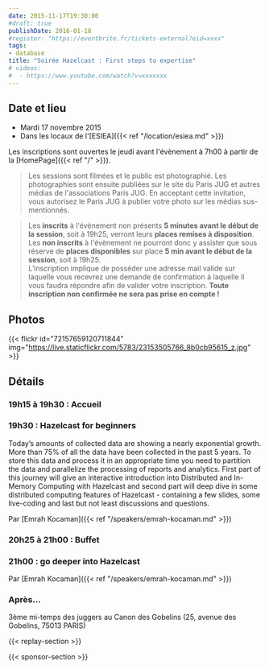 ```yaml
---
date: 2015-11-17T19:30:00
#draft: true
publishDate: 2016-01-18
#register: "https://eventbrite.fr/tickets-external?eid=xxxx"
tags:
- database
title: "Soirée Hazelcast : First steps to expertise"
# videos:
#  - https://www.youtube.com/watch?v=xxxxxxx
---
```


## Date et lieu

- Mardi 17 novembre 2015
- Dans les locaux de l'[ESIEA]({{< ref "/location/esiea.md" >}})

Les inscriptions sont ouvertes le jeudi avant l'évènement à 7h00 à partir de la [HomePage]({{< ref "/" >}}).

> Les sessions sont filmées et le public est photographié. Les photographies sont ensuite publiées sur le site du Paris JUG et autres médias de l'associations Paris JUG. En acceptant cette invitation, vous autorisez le Paris JUG à publier votre photo sur les médias sus-mentionnés.

> Les **inscrits** à l'évènement non présents **5 minutes avant le début de la session**, soit à 19h25, verront leurs **places remises à disposition**.  
> Les **non inscrits** à l'évènement ne pourront donc y assister que sous réserve de **places disponibles** sur place **5 min avant le début de la session**, soit à 19h25.  
> L’inscription implique de posséder une adresse mail valide sur laquelle vous recevrez une demande de confirmation à laquelle il vous faudra répondre afin de valider votre inscription.
> **Toute inscription non confirmée ne sera pas prise en compte !**

## Photos

{{< flickr id="72157659120711844" img="https://live.staticflickr.com/5783/23153505766_8b0cb95615_z.jpg" >}}

## Détails

### 19h15 à 19h30 : Accueil

### 19h30 : Hazelcast for beginners

Today’s amounts of collected data are showing a nearly exponential growth. More than 75% of all the data have been collected in the past 5 years. To store this data and process it in an appropriate time you need to partition the data and parallelize the processing of reports and analytics. First part of this journey will give an interactive introduction into Distributed and In-Memory Computing with Hazelcast and second part will deep dive in some distributed computing features of Hazelcast - containing a few slides, some live-coding and last but not least discussions and questions.

Par [Emrah Kocaman]({{< ref "/speakers/emrah-kocaman.md" >}})

### 20h25 à 21h00 : Buffet

### 21h00 : go deeper into Hazelcast

Par [Emrah Kocaman]({{< ref "/speakers/emrah-kocaman.md" >}})

### Après…

3ème mi-temps des juggers au Canon des Gobelins (25, avenue des Gobelins, 75013 PARIS)

{{< replay-section >}}

{{< sponsor-section >}}

